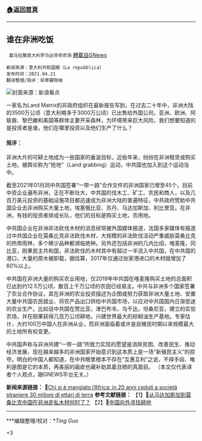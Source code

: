 ###  [:house:返回首頁](https://github.com/ourhimalayas/txt)
---

## 谁在非洲吃饭
` 喜马拉雅意大利罗马达芬奇农场` [轉載自GNews](https://gnews.org/zh-hans/1127728/)

```
新闻来源：意大利共和国报（La repubblica）
发布时间：2021.04.21
翻译整理/简评：斩草要除根
```


![]()![](https://gnews.org/wp-content/uploads/2021/04/image1-55-scaled.jpg)封面来源：新浪看点

一家名为Land Matrix的非政府组织在最新报告写到，在过去二十年中，非洲大陆的3500万公顷（意大利略多于3000万公顷）已出售给外国公司，亚洲、欧洲、阿联酋、黎巴嫩和美国等群体主要开采森林，为环境带来巨大风险，我们想要知道的是投资者是谁，他们在哪里投资以及他们生产了什么？

#### 简评：

非洲大片的可耕土地成为一些国家的垂涎目标，近些年来，纷纷在非洲租赁或购买土地，被舆论称为“抢地”（Land grabbing）运动，中共国也加入到这个运动当中。

截至2021年01月同中共国签署“一带一路”合作文件的非洲国家已增至45个，目前中资企业遍布非洲，正在不断壮大，中共国的伐木工、矿工、农民和商人，以及几百万美元投资的基础设施项目都迅速成为非洲大陆的普遍特征，中共政府赞助中共国企业去非洲购买大量土地，埃塞俄比亚、苏丹、马达加斯加、利比里亚。在非洲，有钱的投资者排成长队，他们的目标是购买土地，农用地。

中共国企业在非洲非法砍伐木材的消息经常被外国媒体报道，法国多家媒体有报道过中共国企业在莫桑比克非法砍伐木材，大规模的非法砍伐活动严重威胁莫桑比克的热带雨林，多个稀少品种都濒临绝种。另外还包括非洲的几内比绍，喀麦隆，冈比亚，刚果民主共和国，非法砍伐的木材其中有超过一半流入中共国，在中共国的港口，大量的原木被卸载，据估算，2017年仅通过张家港进口的木材就增加了60%以上。

中共国在非洲大量的购买农业用地，仅2019年中共国在喀麦隆购买土地的总面积已达到约12.5万公顷，数百上千万公顷的农田已经易主。中共与非洲多个国家签署了农业合作协议，其在非洲的农业投资描述为企图或努力获取非洲大量土地、安置大量中共国农民就业、将农产品出口供给中共国市场，以应对中共国国内日渐低迷的农业生产。比如说中共国在赞比亚，津巴布韦，乌干达，坦桑尼亚，建立的实验农场，并在刚果获得几百万公顷耕地，兴建世界最大的棕榈油生产基地。专家估计，大约100万中国人在非洲从业，而非洲面临着或许是自殖民时期以来规模最大的土地所有权变更。

中共国声称与非洲共建“一带一路”所致力实现的愿望是消除贫困、改善民生、推动经济发展，现在越来越多的非洲国家开始意识到这本质上是一场“新殖民主义”的掠夺。明白的中国人都知道，在中共眼里根本不存在“互惠互利”之说，不择手段、唯利是图是它的本质，再美丽的画皮也藏补助其着丑陋的真面目。
（本文仅代表译者个人观点，跟GNEWS平台无关。）

**新闻来源链接：**
🔗[Chi si è mangiato l’Africa: in 20 anni ceduti a società straniere 30 milioni di ettari di terra](https://www.repubblica.it/esteri/2021/04/21/news/africa_negli_ultimi_vent_anni_cedute_a_societa_straniere_30_milioni_di_ettari_di_terra-297088369/?ref=RHTP-VS-I287621970-P16-S6-T1)
**参考文献链接：**
【1】🔗[从马达加斯加到莫桑比克中国在非洲走私木材何时了？](https://www.rfi.fr/cn/生态/20170818-从马达加斯加到莫桑比克中国在非洲走私木材何时了)
【2】🔗[中国向外寻找耕地](http://www1.rfi.fr/actucn/articles/121/article_19066.asp)

* * *

***编辑整理/校对：**Ting Guo*

+3
